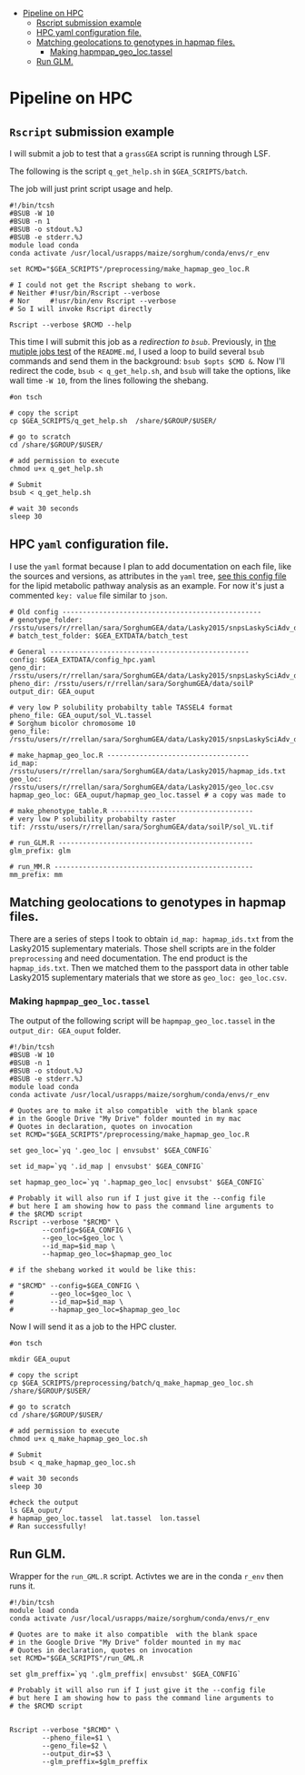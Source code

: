 * [Pipeline on HPC](#pipeline-on-hpc)
   * [Rscript submission example](#rscript-submission-example)
   * [HPC yaml configuration file.](#hpc-yaml-configuration-file)
   * [Matching geolocations to genotypes in hapmap files.](#matching-geolocations-to-genotypes-in-hapmap-files)
      * [Making hapmpap_geo_loc.tassel](#making-hapmpap_geo_loctassel)
   * [Run GLM.](#run-glm)
   
# Pipeline on HPC


## `Rscript` submission example

I will submit a job to test that a `grassGEA` script is running through LSF.

The following is the script `q_get_help.sh` in `$GEA_SCRIPTS/batch`.

The job will just print script usage and help.

```{bash}
#!/bin/tcsh
#BSUB -W 10
#BSUB -n 1
#BSUB -o stdout.%J
#BSUB -e stderr.%J
module load conda
conda activate /usr/local/usrapps/maize/sorghum/conda/envs/r_env

set RCMD="$GEA_SCRIPTS"/preprocessing/make_hapmap_geo_loc.R

# I could not get the Rscript shebang to work. 
# Neither #!usr/bin/Rscript --verbose
# Nor     #!usr/bin/env Rscript --verbose
# So I will invoke Rscript directly

Rscript --verbose $RCMD --help
```

This time I will submit this job as a *redirection to `bsub`*.
Previously, in [the mutiple jobs test](https://github.com/sawers-rellan-labs/grassGEA#multiple-job-submission-test) of the `README.md`, I used a loop to build several `bsub` commands and send them in the background: `bsub $opts $CMD &`.
Now I'll redirect the code, `bsub < q_get_help.sh`, and `bsub` will take the options, like wall time `-W 10`, from the lines following the shebang.


```{bash}
#on tsch

# copy the script
cp $GEA_SCRIPTS/q_get_help.sh  /share/$GROUP/$USER/

# go to scratch
cd /share/$GROUP/$USER/

# add permission to execute
chmod u+x q_get_help.sh

# Submit
bsub < q_get_help.sh

# wait 30 seconds
sleep 30
```

## HPC `yaml` configuration file. 

I use the `yaml` format because I plan to add documentation on each file, like the sources and versions, as attributes in the `yaml` tree, [see this config file](https://github.com/sawers-rellan-labs/pglipid/blob/master/inst/config.yaml) for the lipid metabolic pathway analysis as an example. 
For now it's  just a commented `key: value` file similar to `json`.

```{json}
# Old config -------------------------------------------------
# genotype_folder:  /rsstu/users/r/rrellan/sara/SorghumGEA/data/Lasky2015/snpsLaskySciAdv_dryad
# batch_test_folder: $GEA_EXTDATA/batch_test

# General -------------------------------------------------
config: $GEA_EXTDATA/config_hpc.yaml
geno_dir: /rsstu/users/r/rrellan/sara/SorghumGEA/data/Lasky2015/snpsLaskySciAdv_dryad
pheno_dir: /rsstu/users/r/rrellan/sara/SorghumGEA/data/soilP
output_dir: GEA_ouput

# very low P solubility probabilty table TASSEL4 format
pheno_file: GEA_ouput/sol_VL.tassel
# Sorghum bicolor chromosome 10
geno_file:  /rsstu/users/r/rrellan/sara/SorghumGEA/data/Lasky2015/snpsLaskySciAdv_dryad/sb_snpsDryad_sept2013_filter.c10.imp.hmp.txt

# make_hapmap_geo_loc.R -----------------------------------
id_map: /rsstu/users/r/rrellan/sara/SorghumGEA/data/Lasky2015/hapmap_ids.txt
geo_loc: /rsstu/users/r/rrellan/sara/SorghumGEA/data/Lasky2015/geo_loc.csv
hapmap_geo_loc: GEA_ouput/hapmap_geo_loc.tassel # a copy was made to

# make_phenotype_table.R -----------------------------------
# very low P solubility probabilty raster
tif: /rsstu/users/r/rrellan/sara/SorghumGEA/data/soilP/sol_VL.tif

# run_GLM.R ------------------------------------------------
glm_prefix: glm

# run_MM.R -------------------------------------------------
mm_prefix: mm
```


## Matching geolocations to genotypes in hapmap files. 

There are a series of steps I took to obtain `id_map: hapmap_ids.txt` from
the Lasky2015 suplementary materials. Those shell scripts are in the folder
`preprocessing` and need documentation. The end product is the `hapmap_ids.txt`.
Then we matched them to the passport data in other table Lasky2015 suplementary materials that we store as `geo_loc: geo_loc.csv`.

### Making `hapmpap_geo_loc.tassel` 

The output of the following script will be `hapmpap_geo_loc.tassel` in the `output_dir: GEA_ouput` folder.


```{bash}
#!/bin/tcsh
#BSUB -W 10
#BSUB -n 1
#BSUB -o stdout.%J
#BSUB -e stderr.%J
module load conda
conda activate /usr/local/usrapps/maize/sorghum/conda/envs/r_env

# Quotes are to make it also compatible  with the blank space
# in the Google Drive "My Drive" folder mounted in my mac
# Quotes in declaration, quotes on invocation
set RCMD="$GEA_SCRIPTS"/preprocessing/make_hapmap_geo_loc.R

set geo_loc=`yq '.geo_loc | envsubst' $GEA_CONFIG`

set id_map=`yq '.id_map | envsubst' $GEA_CONFIG`

set hapmap_geo_loc=`yq '.hapmap_geo_loc| envsubst' $GEA_CONFIG`

# Probably it will also run if I just give it the --config file
# but here I am showing how to pass the command line arguments to
# the $RCMD script  
Rscript --verbose "$RCMD" \
        --config=$GEA_CONFIG \
        --geo_loc=$geo_loc \
        --id_map=$id_map \
        --hapmap_geo_loc=$hapmap_geo_loc

# if the shebang worked it would be like this:

# "$RCMD" --config=$GEA_CONFIG \
#         --geo_loc=$geo_loc \
#         --id_map=$id_map \
#         --hapmap_geo_loc=$hapmap_geo_loc

```
Now I will send it as a job to the HPC cluster.

```{bash}
#on tsch

mkdir GEA_ouput

# copy the script
cp $GEA_SCRIPTS/preprocessing/batch/q_make_hapmap_geo_loc.sh  /share/$GROUP/$USER/

# go to scratch
cd /share/$GROUP/$USER/

# add permission to execute
chmod u+x q_make_hapmap_geo_loc.sh

# Submit
bsub < q_make_hapmap_geo_loc.sh

# wait 30 seconds
sleep 30

#check the output
ls GEA_ouput/
# hapmap_geo_loc.tassel  lat.tassel  lon.tassel
# Ran successfully!

```

## Run GLM. 

Wrapper for the `run_GML.R` script.
Activtes we are in the conda `r_env` then runs it.

```{sh}
#!/bin/tcsh
module load conda
conda activate /usr/local/usrapps/maize/sorghum/conda/envs/r_env

# Quotes are to make it also compatible  with the blank space
# in the Google Drive "My Drive" folder mounted in my mac
# Quotes in declaration, quotes on invocation
set RCMD="$GEA_SCRIPTS"/run_GML.R

set glm_preffix=`yq '.glm_preffix| envsubst' $GEA_CONFIG`

# Probably it will also run if I just give it the --config file
# but here I am showing how to pass the command line arguments to
# the $RCMD script


Rscript --verbose "$RCMD" \
        --pheno_file=$1 \
        --geno_file=$2 \
        --output_dir=$3 \
        --glm_preffix=$glm_preffix
```


